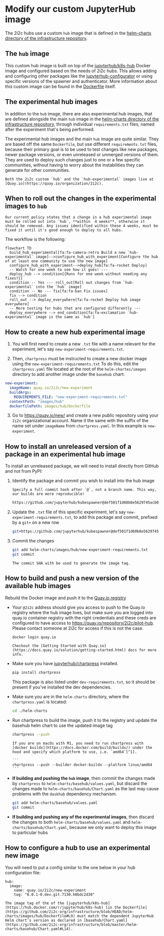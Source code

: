 # Modify our custom JupyterHub image

The 2i2c hubs use a custom `hub` image that is defined in the [helm-charts directory of the infrastructure repository](https://github.com/2i2c-org/infrastructure/tree/HEAD/helm-charts/images/hub).

## The `hub` image

This custom hub image is built on top of the [jupyterhub/k8s-hub](https://hub.docker.com/r/jupyterhub/k8s-hub) Docker image and configured based on the needs of 2i2c hubs.
This allows adding and configuring other packages like the [jupyterhub-configurator](https://github.com/yuvipanda/jupyterhub-configurator) or using specific versions of the spawner and authenticator.
More information about this custom image can be found in the [Dockerfile](https://github.com/2i2c-org/infrastructure/blob/HEAD/helm-charts/images/hub/Dockerfile) itself.


## The experimental hub images

In addition to the `hub` image, there are also experimental hub images, that are defined alongside the main `hub` image in the [helm-charts directory of the infrastructure repository](https://github.com/2i2c-org/infrastructure/tree/HEAD/helm-charts/images/hub), through individual `requirements.txt` files, named after the experiment that's being performed.

The experimental hub images and the main `hub` image are quite similar. They are based off the same `Dockerfile`, but use different `requirements.txt` files, because their primary goal is to be used to test changes like new packages, newer package versions, or even unreleased or unmerged versions of them. They are used to deploy such changes just to one or a few specific communities, without having to worry about the instabilities they can generate for other communities.

```{note}
Both the 2i2c custom `hub` and the `hub-experimental` images live at [Quay.io](https://quay.io/organization/2i2c).
```

## When to roll out the changes in the experimental images to `hub`

```{important}
Our current policy states that a change in a hub experimental image must be rolled out into `hub`, **within  4 weeks**, otherwise it should be removed. Any issues identified within these 4 weeks, must be fixed it until it's good enough to deploy to all hubs.
```

The workflow is the following:
```{mermaid}
flowchart TD
  build_hub_experimental[fa:fa-camera-retro Build a new `hub-experimental` image]-->configure_hub_with_experiment[Configure the hub of at least one community to use the new image]
  configure_hub_with_experiment-->deploy_hub[fa:fa-rocket Deploy]
  -- Watch for one week to see how it goes! ---
  deploy_hub --> condition{{Runs for one week without needing any fixes?}}
  condition -- Yes --- roll_out[Roll out changes from `hub-experimental` into the `hub` image]
  condition -- No --- fix[fa:fa-ban Fix issues]
  fix --> condition
  roll_out --> deploy_everywhere[fa:fa-rocket Deploy hub image everywhere]
  -- More testing for hubs that are configured differently ---
  deploy_everywhere --> end_condition[fa:fa-exclamation `hub-experimental` image is the same as `hub`]
```
## How to create a new hub experimental image

1. You will first need to create a new `.txt` file with a name relevant for the experiment, let's say `new-experiment-requirements.txt`.

2. Then, `chartpress` must be instructed to create a new docker image using the `new-experiment-requirements.txt`
  To do this, edit the `chartpress.yaml` file located at the root of the `helm-chartes/images` directory to add another image under the `basehub` chart:

  ```yaml
  new-experiment:
    imageName: quay.io/2i2c/new-experiment
    buildArgs:
      REQUIREMENTS_FILE: "new-experiment-requirements.txt"
    contextPath: "images/hub"
    dockerfilePath: images/hub/Dockerfile
  ```

3. Go to https://quay.io/new/ and create a new _public_ repository using your `2i2c` organizational account. Name it the same with the suffix of the name set under `imageName` from `chartpress.yaml`. In this example is `new-experiment`.

## How to install an unreleased version of a package in an experimental hub image

To install an unreleased package, we will need to install directly from GitHub and not from PyPI:

1. Identify the package and commit you wish to install into the hub image

   ```{important}
   Specify a full commit hash after `@`, not a branch name. This way, our builds are more reproducible!
   ```

   ```bash
   https://github.com/jupyterhub/kubespawner@def501f1d60b8e5629745acb0bcc45b151b1decc
   ```

2. Update the `.txt` file of this specific experiment, let's say `new-experiment-requirements.txt`, to add this package and commit, prefixed by a `git+` on a new row

   ```bash
   git+https://github.com/jupyterhub/kubespawner@def501f1d60b8e5629745acb0bcc45b151b1decc
   ```

3. Commit the changes

   ```bash
   git add helm-charts/images/hub/new-experiment-requirements.txt
   git commit
   ```

   ```{note}
   The commit SHA with be used to generate the image tag.
   ```

## How to build and push a new version of the available hub images

Rebuild the Docker image and push it to the [Quay.io registry](https://quay.io/repository/2i2c/pilot-hub)
 
- Your `@2i2c` address should give you access to push to the Quay.io registry where the hub image lives, but make sure you are logged into quay.io container registry with the right credentials and these creds are configured to have access to <https://quay.io/repository/2i2c/pilot-hub>.
  Please contact someone at 2i2c for access if this is not the case.

  ```bash
  docker login quay.io
  ```

  ```{seealso}
  Checkout the [Getting Started with Quay.io](https://docs.quay.io/solution/getting-started.html) docs for more info.
  ```

- Make sure you have [jupyterhub/chartpress](https://github.com/jupyterhub/chartpress) installed.

  ```bash
  pip install chartpress
  ```

  This package is also listed under `dev-requirements.txt`, so it should be present if you've installed the dev dependencies.

- Make sure you are in the `helm-charts` directory, where the `chartpress.yaml` is located:

  ```bash
  cd ./helm-charts
  ```

- Run chartpress to build the image, push it to the registry and update the basehub helm chart to use the updated image tag

  ```bash
  chartpress --push
  ```

  ````{note}
  If you are on macOs with M1, you need to run chartpress with [docker buildx](https://docs.docker.com/build/buildx/) under the hood and specify which platform to use, i.e. `amd64`[^1].

  ```
  chartpress --push --builder docker-buildx --platform linux/amd64
  ```
  ````

- **If building and pushing the `hub` image**, then commit the changes made by `chartpress` to `helm-charts/basehub/values.yaml`, but discard the changes made to `helm-charts/basehub/Chart.yaml` as the last may cause problems with the `daskhub` dependency mechanism.

  ```bash
  git add helm-charts/basehub/values.yaml
  git commit
  ```

- **If building and pushing any of the experimental images**, then discard the changes to both `helm-charts/basehub/values.yaml` and `helm-charts/basehub/Chart.yaml`, because we only want to deploy this image to particular hubs

## How to configure a hub to use an experimental new image

You will need to put a config similar to the one below in your hub configuration file:

```
hub:
  image:
    name: quay.io/2i2c/new-experiment
    tag: "0.0.1-0.dev.git.7130.h0bdc2d30"
```

```{important}
The image tag of the of the [jupyterhub/k8s-hub](https://hub.docker.com/r/jupyterhub/k8s-hub) [in the Dockerfile](https://github.com/2i2c-org/infrastructure/blob/HEAD/helm-charts/images/hub/Dockerfile#L9) must match the dependent JupyterHub Helm chart's version as declared in [basehub/Chart.yaml](https://github.com/2i2c-org/infrastructure/blob/master/helm-charts/basehub/Chart.yaml#L14).
```

[^1]: <https://cloudolife.com/2022/03/05/Infrastructure-as-Code-IaC/Container/Docker/Docker-buildx-support-multiple-architectures-images/>